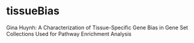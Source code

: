 # tissueBias
Gina Huynh: A Characterization of Tissue-Specific Gene Bias in Gene Set Collections Used for Pathway Enrichment Analysis
